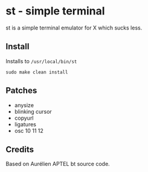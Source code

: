 # st - simple terminal
st is a simple terminal emulator for X which sucks less.

## Install
Installs to `/usr/local/bin/st`
```
sudo make clean install
```

## Patches
* anysize
* blinking cursor
* copyurl
* ligatures
* osc 10 11 12

## Credits
Based on Aurélien APTEL <aurelien dot aptel at gmail dot com> bt source code.

